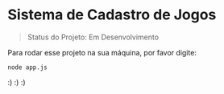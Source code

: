 # Sistema de Cadastro de Jogos 

> Status do Projeto: Em Desenvolvimento

Para rodar esse projeto na sua máquina, por favor digite:

```
node app.js
```

:) :) :)
